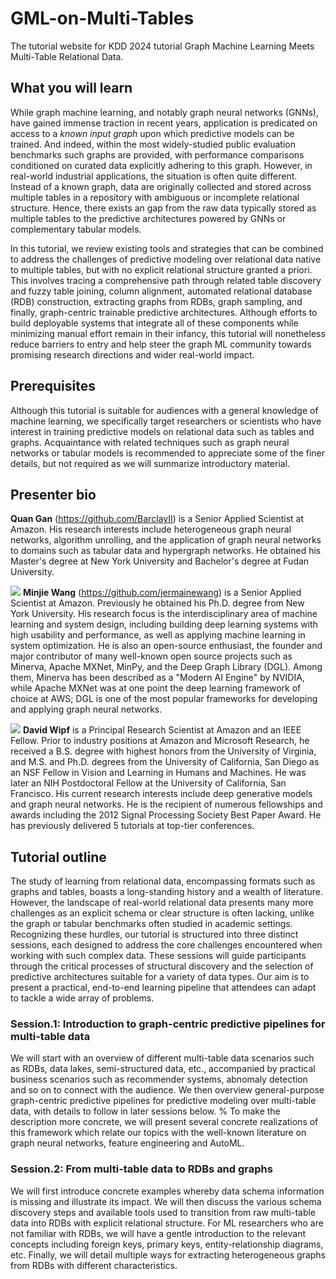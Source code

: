 # GML-on-Multi-Tables
The tutorial website for KDD 2024 tutorial Graph Machine Learning Meets Multi-Table Relational Data.

## What you will learn

While graph machine learning, and notably graph neural networks (GNNs), have gained immense traction in recent years, application is predicated on access to a *known input graph* upon which predictive models can be trained.  And indeed, within the most widely-studied public evaluation benchmarks such graphs are provided, with performance comparisons conditioned on curated data explicitly adhering to this graph.  However, in real-world industrial applications, the situation is often quite different. Instead of a known graph, data are originally collected and stored across multiple tables in a repository with ambiguous or incomplete relational structure.  Hence, there exists an gap from the raw data typically stored as multiple tables to the predictive architectures powered by GNNs or complementary tabular models.

In this tutorial, we review existing tools and strategies that can be combined to address the challenges of predictive modeling over relational data native to multiple tables, but with no explicit relational structure granted a priori.  This involves tracing a comprehensive path through related table discovery and fuzzy table joining, column alignment, automated relational database (RDB) construction, extracting graphs from RDBs, graph sampling, and finally, graph-centric trainable predictive architectures.  Although efforts to build deployable systems that integrate all of these components while minimizing manual effort remain in their infancy, this tutorial will nonetheless reduce barriers to entry and help steer the graph ML community towards promising research directions and wider real-world impact.

## Prerequisites

Although this tutorial is suitable for audiences with a general knowledge of machine learning, we specifically target researchers or scientists who have interest in training predictive models on relational data such as tables and graphs. Acquaintance with related techniques such as graph neural networks or tabular models is recommended to appreciate some of the finer details, but not required as we will summarize introductory material.

## Presenter bio


**Quan Gan** (https://github.com/BarclayII) is a Senior Applied Scientist at Amazon. His research interests include heterogeneous graph neural networks, algorithm unrolling, and the application of graph neural networks to domains such as tabular data and hypergraph networks. He obtained his Master's degree at New York University and Bachelor's degree at Fudan University.

![](https://jermainewang.github.io/assets/images/profile.png)
**Minjie Wang** (https://github.com/jermainewang) is a Senior Applied Scientist at Amazon. Previously he obtained his Ph.D. degree from New York University. His research focus is the interdisciplinary area of machine learning and system design, including building deep learning systems with high usability and performance, as well as applying machine learning in system optimization. He is also an open-source enthusiast, the founder and major contributor of many well-known open source projects such as Minerva, Apache MXNet, MinPy, and the Deep Graph Library (DGL). Among them, Minerva has been described as a "Modern AI Engine" by NVIDIA, while Apache MXNet was at one point the deep learning framework of choice at AWS; DGL is one of the most popular frameworks for developing and applying graph neural networks.

![](http://nebula.wsimg.com/7ca45e977c5a2f29ba48799cea45e86f?AccessKeyId=146529ABA7789B138972&disposition=0&alloworigin=1)
**David Wipf** is a Principal Research Scientist at Amazon and an IEEE Fellow. Prior to industry positions at Amazon and Microsoft Research, he received a B.S. degree with highest honors from the University of Virginia, and M.S. and Ph.D. degrees from the University of California, San Diego as an NSF Fellow in Vision and Learning in Humans and Machines. He was later an NIH Postdoctoral Fellow at the University of California, San Francisco. His current research interests include deep generative models and graph neural networks. He is the recipient of numerous fellowships and awards including the 2012 Signal Processing Society Best Paper Award. He has previously delivered 5 tutorials at top-tier conferences.

## Tutorial outline

The study of learning from relational data, encompassing formats such as graphs and tables, boasts a long-standing history and a wealth of literature. However, the landscape of real-world relational data presents many more challenges as an explicit schema or clear structure is often lacking, unlike the graph or tabular benchmarks often studied in academic settings. Recognizing these hurdles, our tutorial is structured into three distinct sessions, each designed to address the core challenges encountered when working with such complex data. These sessions will guide participants through the critical processes of structural discovery and the selection of predictive architectures suitable for a variety of data types. Our aim is to present a practical, end-to-end learning pipeline that attendees can adapt to tackle a wide array of problems.

### Session.1: Introduction to graph-centric predictive pipelines for multi-table data

We will start with an overview of different multi-table data scenarios such as RDBs, data lakes, semi-structured data, etc., accompanied by practical business scenarios such as recommender systems, abnomaly detection and so on to connect with the audience. We then overview general-purpose graph-centric predictive pipelines for predictive modeling over multi-table data, with details to follow in later sessions below. % To make the description more concrete, we will present several concrete realizations of this framework which relate our topics with the well-known literature on graph neural networks, feature engineering and AutoML.

### Session.2: From multi-table data to RDBs and graphs

We will first introduce concrete examples whereby data schema information is missing and illustrate its impact. We will then discuss the various schema discovery steps and available tools used to transition from raw multi-table data into RDBs with explicit relational structure.  For ML researchers who are not familiar with RDBs, we will have a gentle introduction to the relevant concepts including foreign keys, primary keys, entity-relationship diagrams, etc.  Finally, we will detail multiple ways for extracting heterogeneous graphs from RDBs with different characteristics.
